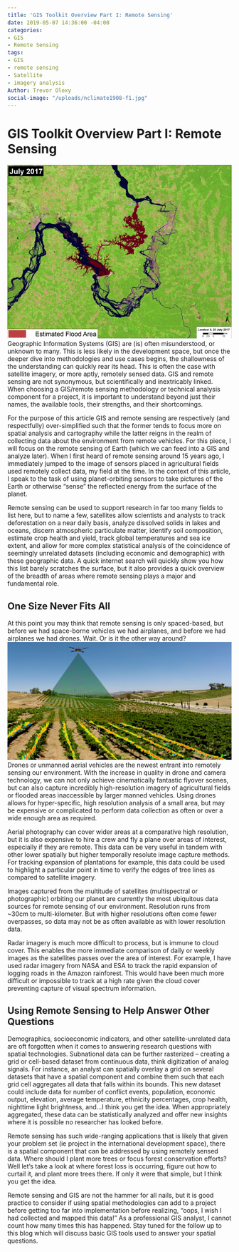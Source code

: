 ```yaml
---
title: 'GIS Toolkit Overview Part I: Remote Sensing'
date: 2019-05-07 14:36:00 -04:00
categories:
- GIS
- Remote Sensing
tags:
- GIS
- remote sensing
- Satellite
- imagery analysis
Author: Trevor Olexy
social-image: "/uploads/nclimate1908-f1.jpg"
---
```


# **GIS Toolkit Overview Part I: Remote Sensing**
![7-July2017_flooded-751x580.jpg](/uploads/7-July2017_flooded-751x580.jpg)
Geographic Information Systems (GIS) are (is) often misunderstood, or unknown to many. This is less likely in the development space, but once the deeper dive into methodologies and use cases begins, the shallowness of the understanding can quickly rear its head. This is often the case with satellite imagery, or more aptly, remotely sensed data. GIS and remote sensing are not synonymous, but scientifically and inextricably linked. When choosing a GIS/remote sensing methodology or technical analysis component for a project, it is important to understand beyond just their names, the available tools, their strengths, and their shortcomings. 

For the purpose of this article GIS and remote sensing are respectively (and respectfully) over-simplified such that the former tends to focus more on spatial analysis and cartography while the latter reigns in the realm of collecting data about the environment from remote vehicles. For this piece, I will focus on the remote sensing of Earth (which we can feed into a GIS and analyze later). 
When I first heard of remote sensing around 15 years ago, I immediately jumped to the image of sensors placed in agricultural fields used remotely collect data, my field at the time. In the context of this article, I speak to the task of using planet-orbiting sensors to take pictures of the Earth or otherwise “sense” the reflected energy from the surface of the planet. 

Remote sensing can be used to support research in far too many fields to list here, but to name a few, satellites allow scientists and analysts to track deforestation on a near daily basis, analyze dissolved solids in lakes and oceans, discern atmospheric particulate matter, identify soil composition, estimate crop health and yield, track global temperatures and sea ice extent, and allow for more complex statistical analysis of the coincidence of seemingly unrelated datasets (including economic and demographic) with these geographic data. 
A quick internet search will quickly show you how this list barely scratches the surface, but it also provides a quick overview of the breadth of areas where remote sensing plays a major and fundamental role. 

## **One Size Never Fits All**

At this point you may think that remote sensing is only spaced-based, but before we had space-borne vehicles we had airplanes, and before we had airplanes we had drones. Wait. Or is it the other way around? 
![FBVinImage.jpg](/uploads/FBVinImage.jpg)
Drones or unmanned aerial vehicles are the newest entrant into remotely sensing our environment. With the increase in quality in drone and camera technology, we can not only achieve cinematically fantastic flyover scenes, but can also capture incredibly high-resolution imagery of agricultural fields or flooded areas inaccessible by larger manned vehicles. Using drones allows for hyper-specific, high resolution analysis of a small area, but may be expensive or complicated to perform data collection as often or over a wide enough area as required. 

Aerial photography can cover wider areas at a comparative high resolution, but it is also expensive to hire a crew and fly a plane over areas of interest, especially if they are remote. This data can be very useful in tandem with other lower spatially but higher temporally resolute image capture methods. For tracking expansion of plantations for example, this data could be used to highlight a particular point in time to verify the edges of tree lines as compared to satellite imagery. 

Images captured from the multitude of satellites (multispectral or photographic) orbiting our planet are currently the most ubiquitous data sources for remote sensing of our environment. Resolution runs from ~30cm to multi-kilometer. But with higher resolutions often come fewer overpasses, so data may not be as often available as with lower resolution data. 

Radar imagery is much more difficult to process, but is immune to cloud cover. This enables the more immediate comparison of daily or weekly images as the satellites passes over the area of interest. For example, I have used radar imagery from NASA and ESA to track the rapid expansion of logging roads in the Amazon rainforest. This would have been much more difficult or impossible to track at a high rate given the cloud cover preventing capture of visual spectrum information. 

## **Using Remote Sensing to Help Answer Other Questions**

Demographics, socioeconomic indicators, and other satellite-unrelated data are oft forgotten when it comes to answering research questions with spatial technologies. Subnational data can be further rasterized – creating a grid or cell-based dataset from continuous data, think digitization of analog signals. For instance, an analyst can spatially overlay a grid on several datasets that have a spatial component and combine them such that each grid cell aggregates all data that falls within its bounds. This new dataset could include data for number of conflict events, population, economic output, elevation, average temperature, ethnicity percentages, crop health, nighttime light brightness, and…I think you get the idea. When appropriately aggregated, these data can be statistically analyzed and offer new insights where it is possible no researcher has looked before. 

Remote sensing has such wide-ranging applications that is likely that given your problem set (ie project in the international development space), there is a spatial component that can be addressed by using remotely sensed data. Where should I plant more trees or focus forest conservation efforts? Well let’s take a look at where forest loss is occurring, figure out how to curtail it, and plant more trees there. If only it were that simple, but I think you get the idea. 

Remote sensing and GIS are not the hammer for all nails, but it is good practice to consider if using spatial methodologies can add to a project before getting too far into implementation before realizing, “oops, I wish I had collected and mapped this data!” As a professional GIS analyst, I cannot count how many times this has happened. 
Stay tuned for the follow up to this blog which will discuss basic GIS tools used to answer your spatial questions.

